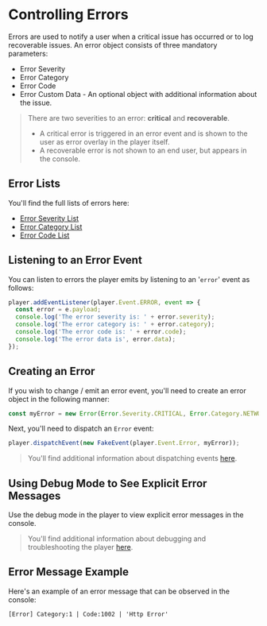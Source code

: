 # Controlling Errors

Errors are used to notify a user when a critical issue has occurred or to log recoverable issues. An error object consists of three mandatory parameters:

- Error Severity
- Error Category
- Error Code
- Error Custom Data - An optional object with additional information about the issue.

> There are two severities to an error: **critical** and **recoverable**.
>
> - A critical error is triggered in an error event and is shown to the user as error overlay in the player itself.
> - A recoverable error is not shown to an end user, but appears in the console.

## Error Lists

You'll find the full lists of errors here:

- [Error Severity List](https://github.com/kaltura/playkit-js/blob/master/src/error/severity.ts)
- [Error Category List](https://github.com/kaltura/playkit-js/blob/master/src/error/category.ts)
- [Error Code List](https://github.com/kaltura/playkit-js/blob/master/src/error/code.ts)

## Listening to an Error Event

You can listen to errors the player emits by listening to an '`error`' event as follows:

```javascript
player.addEventListener(player.Event.ERROR, event => {
  const error = e.payload;
  console.log('The error severity is: ' + error.severity);
  console.log('The error category is: ' + error.category);
  console.log('The error code is: ' + error.code);
  console.log('The error data is', error.data);
});
```

## Creating an Error

If you wish to change / emit an error event, you'll need to create an error object in the following manner:

```javascript
const myError = new Error(Error.Severity.CRITICAL, Error.Category.NETWORK, Error.Code.HTTP_ERROR, {url: 'www.some-bad-url.com'});
```

Next, you'll need to dispatch an `Error` event:

```js
player.dispatchEvent(new FakeEvent(player.Event.Error, myError));
```

> You'll find additional information about dispatching events [here](./events.md).

## Using Debug Mode to See Explicit Error Messages

Use the debug mode in the player to view explicit error messages in the console.

> You'll find additional information about debugging and troubleshooting the player [here](./debugging.md).

## Error Message Example

Here's an example of an error message that can be observed in the console:

    [Error] Category:1 | Code:1002 | 'Http Error'
